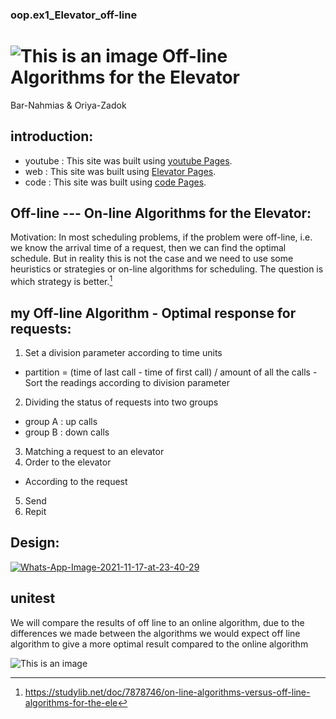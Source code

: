 ###    oop.ex1_Elevator_off-line    

# ![This is an image](https://upload.wikimedia.org/wikipedia/commons/3/34/Elevator_icon_arrows.svg)      Off-line Algorithms for the Elevator  

Bar-Nahmias & Oriya-Zadok 



## introduction:
- youtube : This site was built using [youtube Pages](https://pages.github.com/).
- web : This site was built using [Elevator Pages](https://studylib.net/doc/7878746/on-line-algorithms-versus-off-line-algorithms-for-the-ele).
- code : This site was built using [code Pages](https://pages.github.com/).

## Off-line --- On-line Algorithms for the Elevator:
Motivation: In most scheduling problems, if the problem were off-line, i.e. we know the arrival time of a request, then we can find the optimal schedule. But in reality this is not the case and we need to use some heuristics or strategies or on-line algorithms for scheduling.  The question is which strategy is better.[^1] 
[^1]:https://studylib.net/doc/7878746/on-line-algorithms-versus-off-line-algorithms-for-the-ele

## my Off-line Algorithm  -  Optimal response for requests:  
1. Set a division parameter according to time units 
- partition = (time of last call - time of first call) / amount of all the calls
-Sort the readings according to division parameter
2. Dividing the status of requests into two groups
- group A : up calls
- group B : down calls
3. Matching a request to an elevator
4. Order to the elevator 
- According to the request
5. Send
6. Repit

## Design: 
<a href="https://imgbb.com/"><img src="https://i.ibb.co/zmg4Bsc/Whats-App-Image-2021-11-17-at-23-40-29.jpg" alt="Whats-App-Image-2021-11-17-at-23-40-29" border="0"></a>


## unitest 
We will compare the results of off line to an online algorithm, due to the differences we made between the algorithms we would expect off line algorithm to give a more optimal result compared to the online algorithm





![This is an image]( https://icon-library.com/images/elevator-icon/elevator-icon-23.jpg) 
